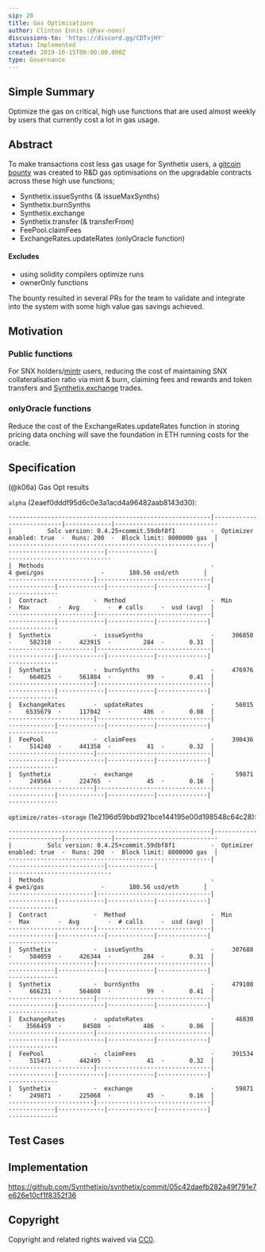 ```yaml
---
sip: 20
title: Gas Optimisations
author: Clinton Ennis (@hav-noms)
discussions-to: 'https://discord.gg/CDTvjHY'
status: Implemented
created: 2019-10-15T00:00:00.000Z
type: Governance
---
```


## Simple Summary

<!--"If you can't explain it simply, you don't understand it well enough." Provide a simplified and layman-accessible explanation of the SIP.-->

Optimize the gas on critical, high use functions that are used almost weekly by users that currently cost a lot in gas usage.

## Abstract

<!--A short (~200 word) description of the technical issue being addressed.-->

To make transactions cost less gas usage for Synthetix users, a [gitcoin bounty](https://gitcoin.co/issue/Synthetixio/synthetix/196/3430) was created to R&D gas optimisations on the upgradable contracts across these high use functions;

- Synthetix.issueSynths (& issueMaxSynths)
- Synthetix.burnSynths
- Synthetix.exchange
- Synthetix.transfer (& transferFrom)
- FeePool.claimFees
- ExchangeRates.updateRates (onlyOracle function)

#### Excludes

- using solidity compilers optimize runs
- ownerOnly functions

The bounty resulted in several PRs for the team to validate and integrate into the system with some high value gas savings achieved.

## Motivation

<!--The motivation is critical for SIPs that want to change Synthetix. It should clearly explain why the existing protocol specification is inadequate to address the problem that the SIP solves. SIP submissions without sufficient motivation may be rejected outright.-->

### Public functions

For SNX holders/[mintr](https://mintr.synthetix.io) users, reducing the cost of maintaining SNX collateralisation ratio via mint & burn, claiming fees and rewards and token transfers and [Synthetix.exchange](https://synthetix.exchange) trades.

### onlyOracle functions

Reduce the cost of the ExchangeRates.updateRates function in storing pricing data onching will save the foundation in ETH running costs for the oracle.

## Specification

<!--The technical specification should describe the syntax and semantics of any new feature.-->

(@k06a) Gas Opt results

`alpha` (2eaef0dddf95d6c0e3a1acd4a96482aab8143d30):

```
·--------------------------------------------------------|---------------------------|-------------|----------------------------·
|          Solc version: 0.4.25+commit.59dbf8f1          ·  Optimizer enabled: true  ·  Runs: 200  ·  Block limit: 8000000 gas  │
·························································|···························|·············|·····························
|  Methods                                               ·               4 gwei/gas                ·       180.56 usd/eth       │
························|································|·············|·············|·············|··············|··············
|  Contract             ·  Method                        ·  Min        ·  Max        ·  Avg        ·  # calls     ·  usd (avg)  │
························|································|·············|·············|·············|··············|··············
|  Synthetix            ·  issueSynths                   ·     306850  ·     582310  ·     423915  ·         284  ·       0.31  │
························|································|·············|·············|·············|··············|··············
|  Synthetix            ·  burnSynths                    ·     476976  ·     664025  ·     561884  ·          99  ·       0.41  │
························|································|·············|·············|·············|··············|··············
|  ExchangeRates        ·  updateRates                   ·      56015  ·    6535679  ·     117042  ·         486  ·       0.08  │
························|································|·············|·············|·············|··············|··············
|  FeePool              ·  claimFees                     ·     390436  ·     514240  ·     441358  ·          41  ·       0.32  │
························|································|·············|·············|·············|··············|··············
|  Synthetix            ·  exchange                      ·      59871  ·     249564  ·     224765  ·          45  ·       0.16  │
························|································|·············|·············|·············|··············|··············
```

`optimize/rates-storage` (1e2196d59bbd921bce144195e00d198548c64c28):

```
·--------------------------------------------------------|---------------------------|-------------|----------------------------·
|          Solc version: 0.4.25+commit.59dbf8f1          ·  Optimizer enabled: true  ·  Runs: 200  ·  Block limit: 8000000 gas  │
·························································|···························|·············|·····························
|  Methods                                               ·               4 gwei/gas                ·       180.56 usd/eth       │
························|································|·············|·············|·············|··············|··············
|  Contract             ·  Method                        ·  Min        ·  Max        ·  Avg        ·  # calls     ·  usd (avg)  │
························|································|·············|·············|·············|··············|··············
|  Synthetix            ·  issueSynths                   ·     307688  ·     584059  ·     426344  ·         284  ·       0.31  │
························|································|·············|·············|·············|··············|··············
|  Synthetix            ·  burnSynths                    ·     479100  ·     666231  ·     564608  ·          99  ·       0.41  │
························|································|·············|·············|·············|··············|··············
|  ExchangeRates        ·  updateRates                   ·      46830  ·    3566459  ·      84580  ·         486  ·       0.06  │
························|································|·············|·············|·············|··············|··············
|  FeePool              ·  claimFees                     ·     391534  ·     515471  ·     442495  ·          41  ·       0.32  │
························|································|·············|·············|·············|··············|··············
|  Synthetix            ·  exchange                      ·      59871  ·     249871  ·     225068  ·          45  ·       0.16  │
························|································|·············|·············|·············|··············|··············
```

## Test Cases

<!--Test cases for an implementation are mandatory for SIPs but can be included with the implementation..-->

## Implementation

<!--The implementations must be completed before any SIP is given status "Implemented", but it need not be completed before the SIP is "Approved". While there is merit to the approach of reaching consensus on the specification and rationale before writing code, the principle of "rough consensus and running code" is still useful when it comes to resolving many discussions of API details.-->

https://github.com/Synthetixio/synthetix/commit/05c42daefb282a49f791e7e626e10cf1f8352f36

## Copyright

Copyright and related rights waived via [CC0](https://creativecommons.org/publicdomain/zero/1.0/).

